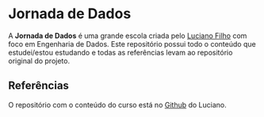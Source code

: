 # Jornada de Dados

A **Jornada de Dados** é uma grande escola criada pelo [Luciano Filho](https://github.com/lvgalvao) com foco em Engenharia de Dados. Este repositório possui todo o conteúdo que estudei/estou estudando e todas as referências levam ao repositório original do projeto.

## Referências

O repositório com o conteúdo do curso está no [Github](https://github.com/lvgalvao/data-engineering-roadmap) do Luciano.
